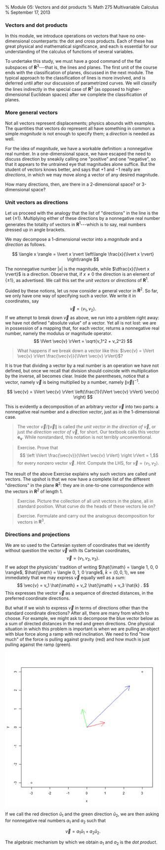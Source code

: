 % Module 05:
  Vectors and dot products
% Math 275 Multivariable Calculus
% September 17, 2013

<!-- This file requires the  -->




### Vectors and dot products

In this module, we introduce operations on vectors that have no one-dimensional counterparts: the dot and cross products. Each of these has great physical and mathematical significance, and each is essential for our understanding of the calculus of functions of several variables. 

To undertake this study, we must have a good command of the flat subspaces of $\mathbf{R}^3$---that is, the lines and planes. The first unit of the course ends with the classification of planes, discussed in the next module. The typical approach to the classification of lines is more involved, and is deferred until after our discussion of parametrized curves. We will classify the lines indirectly in the special case of $\mathbf{R}^3$ (as opposed to higher-dimensional Euclidean spaces) after we complete the classification of planes.

### More general vectors

Not all vectors represent displacements; physics abounds with examples. The quantities that vectors do represent all have something in common: a simple *magnitude* is not enough to specify them; a *direction* is needed as well.

For the idea of *magnitude*, we have a workable definition: a nonnegative real number. In a one-dimensional space, we have escaped the need to discuss direction by sneakily calling one "positive" and one "negative", so that it appears to the untrained eye that magnitudes alone suffice. But the student of vectors knows better, and says that $+1$ and $-1$ really are *directions*, in which we may move along a vector of any desired magnitude.

How many directions, then, are there in a 2-dimensional space? or 3-dimensional space?

### Unit vectors as directions

Let us proceed with the analogy that the list of "directions" in the line is the set $\{ \pm 1 \}$. Multiplying either of these directions by a nonnegative real number generates the totality of vectors in $\mathbf{R}^1$---which is to say, real numbers dressed up in angle brackets.

We may decompose a 1-dimensional vector into a *magnitude* and a *direction* as follows.

$$ \langle x \rangle = \lvert x \rvert \left\langle \frac{x}{\lvert x \rvert} \right\rangle $$

The nonnegative number $\lvert x \rvert$ is the magnitude, while $\dfrac{x}{\lvert x \rvert}$ is a direction. Observe that, if $x \ne 0$ the direction is an element of $\{ \pm 1 \}$, as advertised. We call this set the *unit vectors* or *directions* of $\mathbf{R}^1$.

Guided by these notions, let us now consider a general vector in $\mathbf{R}^2$. So far, we only have one way of specifying such a vector. We write it in coordinates, say
$$ \vec{v} = \langle v_1, v_2 \rangle. $$
If we attempt to break down $\vec{v}$ as above, we run into a problem right away: we have not defined "absolute value" of a vector. Yet all is not lost: we are in possession of a mapping that, for each vector, returns a nonnegative real number, namely the modulus or magnitude operator.
$$ \lVert \vec{v} \rVert = \sqrt{v_1^2 + v_2^2} $$

> What happens if we break down a vector like this: $\vec{v} = \lVert \vec{v} \rVert \frac{\vec{v}}{\lVert \vec{v} \rVert}$?

It is true that dividing a vector by a real number is an operation we have not defined, but once we recall that division should coincide with multiplication by the inverse, all becomes clear. Inside the parentheses, notice that a vector, namely $\vec{v}$ is being multiplied by a number, namely $\lVert \vec{v} \rVert^{-1}$.

$$ \vec{v} = \lVert \vec{v} \rVert \left(\frac{1}{\lVert \vec{v} \rVert} \vec{v} \right) $$

This is evidently a decomposition of an arbitrary vector $\vec{v}$ into two parts: a nonnegative real number and a *direction vector*, just as in the 1-dimensional case.

> The vector $\vec{v}/\lVert \vec{v} \rVert$ is called *the unit vector in the direction of* $\vec{v}$, or just *the direction vector of* $\vec{v}$, for short. Our textbook calls this vector $\mathbf{e}_{\mathbf{v}}$. While nonstandard, this notation is not terribly unconventional. 

> Exercise. Prove that
> $$ \left \lVert \frac{\vec{v}}{\lVert \vec{v} \rVert} \right \rVert = 1,$$
> for every nonzero vector $\vec{v}$. *Hint.* Compute the LHS, for $\vec{v} = \langle v_1, v_2 \rangle$. 

The result of the above Exercise explains why such vectors are called *unit* vectors. The upshot is that we now have a complete list of the different "directions" in the plane $\mathbf{R}^2$: they are in one-to-one correspondence with the vectors in $\mathbf{R}^2$ of length 1.

> Exercise. Picture the collection of all unit vectors in the plane, all in standard position. What curve do the heads of these vectors lie on?

> Exercise. Formulate and carry out the analogous decomposition for vectors in $\mathbf{R}^3$.

### Directions and projections

We are so used to the Cartesian system of coordinates that we identify without question the vector $\vec{v}$ with its Cartesian coordinates,
$$ \vec{v} = \langle v_1, v_2, v_3 \rangle. $$
If we adopt the physicists' tradition of writing $\hat{\imath} = \langle 1, 0, 0 \rangle$, $\hat{\jmath} = \langle 0, 1, 0 \rangle$, $\hat{k} = \langle 0, 0, 1 \rangle$, we see immediately that we may express $\vec{v}$ equally well as a *sum*:
$$ \vec{v} = v_1 \hat{\imath} + v_2 \hat{\jmath} + v_3 \hat{k} . $$
This expresses the vector $\vec{v}$ as a sequence of directed distances, in the preferred coordinate directions. 

But what if we wish to express $\vec{v}$ in terms of directions other than the standard coordinate directions? After all, there are many from which to choose. For example, we might ask to decompose the blue vector below as a sum of directed distances in the red and green directions. One physical situation in which this problem is important is when we are pulling an object with blue force along a ramp with red inclination. We need to find "how much" of the force is pulling against gravity (red) and how much is just pulling against the ramp (green).

<img src="figure/projection.png" title="plot of chunk projection" alt="plot of chunk projection" style="display: block; margin: auto;" />


If we call the red direction $\hat{u}_1$ and the green direction $\hat{u}_2$, we are then asking for nonnegative real numbers $a_1$ and $a_2$ such that

$$ \vec{v} = a_1 \hat{u}_1 + a_2 \hat{u}_2. $$

The algebraic mechanism by which we obtain $a_1$ and $a_2$ is the *dot product*. 

